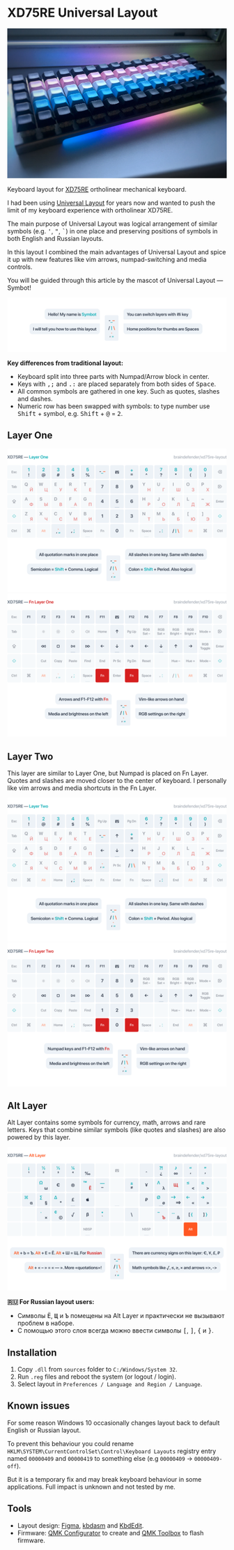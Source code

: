 # XD75RE Universal Layout

![XD75RE Keyboard](images/Keyboard.JPG)

Keyboard layout for [XD75RE](https://kprepublic.com/products/xd75re-xd75am-xd75-xiudi-60-custom-keyboard-pcb) ortholinear mechanical keyboard.

I had been using [Universal Layout](https://github.com/braindefender/universal-layout) for years now 
and wanted to push the limit of my keyboard experience with ortholinear XD75RE.

The main purpose of Universal Layout was logical arrangement of similar symbols (e.g. <kbd>'</kbd>, <kbd>"</kbd>, <kbd>\`</kbd>) in one place
and preserving positions of symbols in both English and Russian layouts.

In this layout I combined the main advantages of Universal Layout and spice it up with new features like vim arrows, numpad-switching and media controls.

You will be guided through this article by the mascot of Universal Layout — Symbot!

![Symbot](images/Mascot.png)

**Key differences from traditional layout:**

- Keyboard split into three parts with Numpad/Arrow block in center.
- Keys with <kbd>,;</kbd> and <kbd>.:</kbd> are placed separately from both sides of <kbd>Space</kbd>.
- All common symbols are gathered in one key. Such as quotes, slashes and dashes.
- Numeric row has been swapped with symbols: to type number use <kbd>Shift</kbd> + symbol, e.g. <kbd>Shift</kbd> + <kbd>@</kbd> = <kbd>2</kbd>.

## Layer One

![Layer One](images/LayerOne.png)
![Functional Layer One](images/FnLayerOne.png)

## Layer Two

This layer are similar to Layer One, but Numpad is placed on Fn Layer. 
Quotes and slashes are moved closer to the center of keyboard.
I personally like vim arrows and media shortcuts in the Fn Layer. 

![Layer Two](images/LayerTwo.png)
![Functional Layer Two](images/FnLayerTwo.png)


## Alt Layer

Alt Layer contains some symbols for currency, math, arrows and rare letters. 
Keys that combine similar symbols (like quotes and slashes) are also powered by this layer.

![Alternative Layer](images/AltLayer.png)

**🇷🇺 For Russian layout users:**

- Символы <kbd>Ё</kbd>, <kbd>Щ</kbd> и <kbd>Ъ</kbd> помещены на Alt Layer и практически не вызывают проблем в наборе.  
- С помощью этого слоя всегда можно ввести символы <kbd>[</kbd>, <kbd>]</kbd>, <kbd>{</kbd> и <kbd>}</kbd>. 

## Installation

1. Copy `.dll` from `sources` folder to `C:/Windows/System 32`.
2. Run `.reg` files and reboot the system (or logout / login).
3. Select layout in `Preferences / Language and Region / Language`.

## Known issues

For some reason Windows 10 occasionally changes layout back to default English or Russian layout.

To prevent this behaviour you could rename `HKLM\SYSTEM\CurrentControlSet\Control\Keyboard Layouts` 
registry entry named `00000409` and `00000419` to something else (e.g `00000409` → `00000409-off`).

But it is a temporary fix and may break keyboard behaviour in some applications. Full impact is unknown and not tested by me.

## Tools

- Layout design: [Figma](https://www.figma.com), [kbdasm](https://github.com/grompe/kbdasm) and [KbdEdit](http://www.kbdedit.com).
- Firmware: [QMK Configurator](https://config.qmk.fm/#/xd75/LAYOUT_ortho_5x15) to create and [QMK Toolbox](https://github.com/qmk/qmk_toolbox) to flash firmware.



